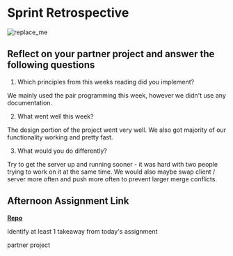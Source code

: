 # Sprint Retrospective

![replace_me](https://codeworks.blob.core.windows.net/public/assets/img/illustrations/placeholder.svg)

## Reflect on your partner project and answer the following questions

1. Which principles from this weeks reading did you implement?

We mainly used the pair programming this week, however we didn't use any documentation.

2. What went well this week?

The design portion of the project went very well. We also got majority of our functionality working and pretty fast. 

3. What would you do differently?

Try to get the server up and running sooner - it was hard with two people trying to work on it at the same time. We would also maybe swap client / server more often and push more often to prevent larger merge conflicts. 

## Afternoon Assignment Link

**[Repo](https://github.com/MaddyYarnall/<ASSIGNMENT_REPO>)**

Identify at least 1 takeaway from today's assignment

partner project
